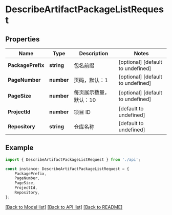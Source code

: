 # DescribeArtifactPackageListRequest


## Properties

Name | Type | Description | Notes
------------ | ------------- | ------------- | -------------
**PackagePrefix** | **string** | 包名前缀 | [optional] [default to undefined]
**PageNumber** | **number** | 页码，默认：1 | [optional] [default to undefined]
**PageSize** | **number** | 每页展示数量，默认：10 | [optional] [default to undefined]
**ProjectId** | **number** | 项目 ID | [default to undefined]
**Repository** | **string** | 仓库名称 | [default to undefined]

## Example

```typescript
import { DescribeArtifactPackageListRequest } from './api';

const instance: DescribeArtifactPackageListRequest = {
    PackagePrefix,
    PageNumber,
    PageSize,
    ProjectId,
    Repository,
};
```

[[Back to Model list]](../README.md#documentation-for-models) [[Back to API list]](../README.md#documentation-for-api-endpoints) [[Back to README]](../README.md)
